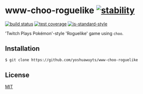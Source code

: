 # www-choo-roguelike [![stability][0]][1]
[![build status][4]][5] [![test coverage][6]][7] [![js-standard-style][10]][11]

'Twitch Plays Pokémon'-style 'Roguelike' game using `choo`.

## Installation
```sh
$ git clone https://github.com/yoshuawuyts/www-choo-roguelike
```

## License
[MIT](https://tldrlegal.com/license/mit-license)

[0]: https://img.shields.io/badge/stability-experimental-orange.svg?style=flat-square
[1]: https://nodejs.org/api/documentation.html#documentation_stability_index
[4]: https://img.shields.io/travis/yoshuawuyts/www-choo-roguelike/master.svg?style=flat-square
[5]: https://travis-ci.org/yoshuawuyts/www-choo-roguelike
[6]: https://img.shields.io/codecov/c/github/yoshuawuyts/www-choo-roguelike/master.svg?style=flat-square
[7]: https://codecov.io/github/yoshuawuyts/www-choo-roguelike
[10]: https://img.shields.io/badge/code%20style-standard-brightgreen.svg?style=flat-square
[11]: https://github.com/feross/standard
